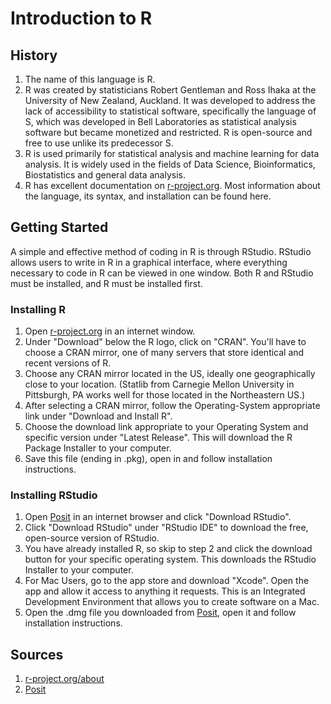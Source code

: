 # Introduction to R

## History
1. The name of this language is R.
2. R was created by statisticians Robert Gentleman and Ross Ihaka at the University of New Zealand, Auckland. It was developed to address the lack of accessibility to statistical software, specifically the language of S, which was developed in Bell Laboratories as statistical analysis software but became monetized and restricted. R is open-source and free to use unlike its predecessor S. 
3. R is used primarily for statistical analysis and machine learning for data analysis. It is widely used in the fields of Data Science, Bioinformatics, Biostatistics and general data analysis.
4. R has excellent documentation on [r-project.org](https://www.r-project.org/). Most information about the language, its syntax, and installation can be found here.

## Getting Started
A simple and effective method of coding in R is through RStudio. RStudio allows users to write in R in a graphical interface, where everything necessary to code in R can be viewed in one window. Both R and RStudio must be installed, and R must be installed first.

### Installing R
1. Open [r-project.org](https://www.r-project.org/) in an internet window.
2. Under "Download" below the R logo, click on "CRAN". You'll have to choose a CRAN mirror, one of many servers that store identical and recent versions of R.
3. Choose any CRAN mirror located in the US, ideally one geographically close to your location. (Statlib from Carnegie Mellon University in Pittsburgh, PA works well for those located in the Northeastern US.)
4. After selecting a CRAN mirror, follow the Operating-System appropriate link under "Download and Install R".
5. Choose the download link appropriate to your Operating System and specific version under "Latest Release". This will download the R Package Installer to your computer.
7. Save this file (ending in .pkg), open in and follow installation instructions.


### Installing RStudio
1. Open [Posit](https://posit.co/) in an internet browser and click "Download RStudio".
2. Click "Download RStudio" under "RStudio IDE" to download the free, open-source version of RStudio.
3. You have already installed R, so skip to step 2 and click the download button for your specific operating system. This downloads the RStudio Installer to your computer.
4. For Mac Users, go to the app store and download "Xcode". Open the app and allow it access to anything it requests. This is an Integrated Development Environment that allows you to create software on a Mac.
5. Open the .dmg file you downloaded from [Posit](https://posit.co/download/rstudio-desktop/), open it and follow installation instructions. 

## Sources
1. [r-project.org/about](https://www.r-project.org/about.html)
2. [Posit](https://posit.co/)
